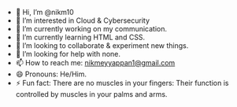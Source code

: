 

- 👋 Hi, I’m @nikm10
- 👀 I’m interested in Cloud & Cybersecurity
- 🔭 I’m currently working on my communication.
- 🌱 I’m currently learning HTML and CSS.
- 👯 I’m looking to collaborate & experiment new things.
- 🤔 I’m looking for help with none.
- 📫 How to reach me: nikmeyyappan1@gmail.com
- 😄 Pronouns: He/Him.
- ⚡ Fun fact: There are no muscles in your fingers: Their function is controlled by muscles in your palms and arms.
